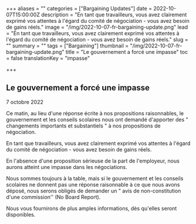 +++
aliases = ""
categories = ["Bargaining Updates"]
date = 2022-10-07T15:00:00Z
description = "En tant que travailleurs, vous avez clairement exprimé vos attentes à l'égard du comité de négociation - vous avez besoin de gains réels."
image = "/img/2022-10-07-fr-bargaining-update.png"
lead = "En tant que travailleurs, vous avez clairement exprimé vos attentes à l'égard du comité de négociation - vous avez besoin de gains réels."
slug = ""
summary = ""
tags = ["Bargaining"]
thumbnail = "/img/2022-10-07-fr-bargaining-update.png"
title = "Le gouvernement a forcé une impasse"
toc = false
translationKey = "impasse"

+++
## Le gouvernement a forcé une impasse

7 octobre 2022

Ce matin, au lieu d'une réponse écrite à nos propositions raisonnables, le gouvernement et les conseils scolaires nous ont demandé d'apporter des " changements importants et substantiels " à nos propositions de négociation.

En tant que travailleurs, vous avez clairement exprimé vos attentes à l'égard du comité de négociation - vous avez besoin de gains réels.

En l'absence d'une proposition sérieuse de la part de l'employeur, nous aurons atteint une impasse dans les négociations.

Nous sommes toujours à la table, mais si le gouvernement et les conseils scolaires ne donnent pas une réponse raisonnable à ce que nous avons déposé, nous serons obligés de demander un " avis de non-constitution d'une commission'' (No Board Report).

Nous vous fournirons de plus amples informations, dès qu'elles seront disponibles.